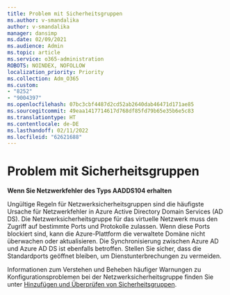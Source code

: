 ```yaml
---
title: Problem mit Sicherheitsgruppen
ms.author: v-smandalika
author: v-smandalika
manager: dansimp
ms.date: 02/09/2021
ms.audience: Admin
ms.topic: article
ms.service: o365-administration
ROBOTS: NOINDEX, NOFOLLOW
localization_priority: Priority
ms.collection: Adm_O365
ms.custom:
- "8252"
- "9004397"
ms.openlocfilehash: 07bc3cbf4487d2cd52ab2640dab46471d171ae85
ms.sourcegitcommit: 49eaa1417714617d768df85fd79b65e35b6e5c83
ms.translationtype: HT
ms.contentlocale: de-DE
ms.lasthandoff: 02/11/2022
ms.locfileid: "62621688"
---
```

# <a name="issue-with-security-groups"></a>Problem mit Sicherheitsgruppen

**Wenn Sie Netzwerkfehler des Typs AADDS104 erhalten**

Ungültige Regeln für Netzwerksicherheitsgruppen sind die häufigste Ursache für Netzwerkfehler in Azure Active Directory Domain Services (AD DS). Die Netzwerksicherheitsgruppe für das virtuelle Netzwerk muss den Zugriff auf bestimmte Ports und Protokolle zulassen. Wenn diese Ports blockiert sind, kann die Azure-Plattform die verwaltete Domäne nicht überwachen oder aktualisieren. Die Synchronisierung zwischen Azure AD und Azure AD DS ist ebenfalls betroffen. Stellen Sie sicher, dass die Standardports geöffnet bleiben, um Dienstunterbrechungen zu vermeiden.

Informationen zum Verstehen und Beheben häufiger Warnungen zu Konfigurationsproblemen bei der Netzwerksicherheitsgruppe finden Sie unter [Hinzufügen und Überprüfen von Sicherheitsgruppen](https://docs.microsoft.com/azure/active-directory-domain-services/alert-nsg#verify-and-edit-existing-security-rules).
